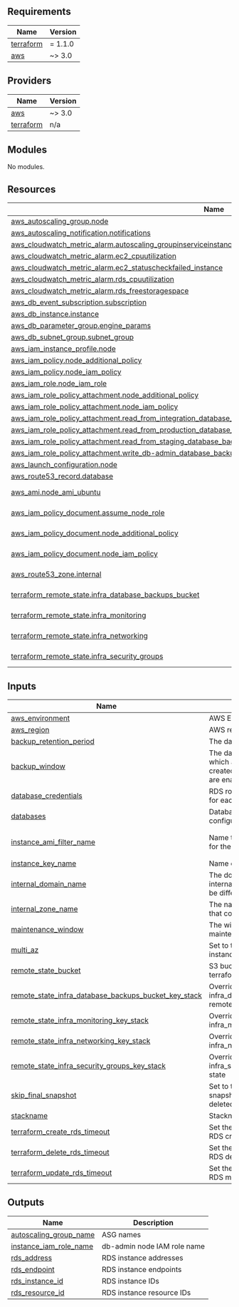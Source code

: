 ## Requirements

| Name | Version |
|------|---------|
| <a name="requirement_terraform"></a> [terraform](#requirement\_terraform) | = 1.1.0 |
| <a name="requirement_aws"></a> [aws](#requirement\_aws) | ~> 3.0 |

## Providers

| Name | Version |
|------|---------|
| <a name="provider_aws"></a> [aws](#provider\_aws) | ~> 3.0 |
| <a name="provider_terraform"></a> [terraform](#provider\_terraform) | n/a |

## Modules

No modules.

## Resources

| Name | Type |
|------|------|
| [aws_autoscaling_group.node](https://registry.terraform.io/providers/hashicorp/aws/latest/docs/resources/autoscaling_group) | resource |
| [aws_autoscaling_notification.notifications](https://registry.terraform.io/providers/hashicorp/aws/latest/docs/resources/autoscaling_notification) | resource |
| [aws_cloudwatch_metric_alarm.autoscaling_groupinserviceinstances](https://registry.terraform.io/providers/hashicorp/aws/latest/docs/resources/cloudwatch_metric_alarm) | resource |
| [aws_cloudwatch_metric_alarm.ec2_cpuutilization](https://registry.terraform.io/providers/hashicorp/aws/latest/docs/resources/cloudwatch_metric_alarm) | resource |
| [aws_cloudwatch_metric_alarm.ec2_statuscheckfailed_instance](https://registry.terraform.io/providers/hashicorp/aws/latest/docs/resources/cloudwatch_metric_alarm) | resource |
| [aws_cloudwatch_metric_alarm.rds_cpuutilization](https://registry.terraform.io/providers/hashicorp/aws/latest/docs/resources/cloudwatch_metric_alarm) | resource |
| [aws_cloudwatch_metric_alarm.rds_freestoragespace](https://registry.terraform.io/providers/hashicorp/aws/latest/docs/resources/cloudwatch_metric_alarm) | resource |
| [aws_db_event_subscription.subscription](https://registry.terraform.io/providers/hashicorp/aws/latest/docs/resources/db_event_subscription) | resource |
| [aws_db_instance.instance](https://registry.terraform.io/providers/hashicorp/aws/latest/docs/resources/db_instance) | resource |
| [aws_db_parameter_group.engine_params](https://registry.terraform.io/providers/hashicorp/aws/latest/docs/resources/db_parameter_group) | resource |
| [aws_db_subnet_group.subnet_group](https://registry.terraform.io/providers/hashicorp/aws/latest/docs/resources/db_subnet_group) | resource |
| [aws_iam_instance_profile.node](https://registry.terraform.io/providers/hashicorp/aws/latest/docs/resources/iam_instance_profile) | resource |
| [aws_iam_policy.node_additional_policy](https://registry.terraform.io/providers/hashicorp/aws/latest/docs/resources/iam_policy) | resource |
| [aws_iam_policy.node_iam_policy](https://registry.terraform.io/providers/hashicorp/aws/latest/docs/resources/iam_policy) | resource |
| [aws_iam_role.node_iam_role](https://registry.terraform.io/providers/hashicorp/aws/latest/docs/resources/iam_role) | resource |
| [aws_iam_role_policy_attachment.node_additional_policy](https://registry.terraform.io/providers/hashicorp/aws/latest/docs/resources/iam_role_policy_attachment) | resource |
| [aws_iam_role_policy_attachment.node_iam_policy](https://registry.terraform.io/providers/hashicorp/aws/latest/docs/resources/iam_role_policy_attachment) | resource |
| [aws_iam_role_policy_attachment.read_from_integration_database_backups_from_integration_iam_role_policy_attachment](https://registry.terraform.io/providers/hashicorp/aws/latest/docs/resources/iam_role_policy_attachment) | resource |
| [aws_iam_role_policy_attachment.read_from_production_database_backups_from_production_iam_role_policy_attachment](https://registry.terraform.io/providers/hashicorp/aws/latest/docs/resources/iam_role_policy_attachment) | resource |
| [aws_iam_role_policy_attachment.read_from_staging_database_backups_from_integration_iam_role_policy_attachment](https://registry.terraform.io/providers/hashicorp/aws/latest/docs/resources/iam_role_policy_attachment) | resource |
| [aws_iam_role_policy_attachment.write_db-admin_database_backups_iam_role_policy_attachment](https://registry.terraform.io/providers/hashicorp/aws/latest/docs/resources/iam_role_policy_attachment) | resource |
| [aws_launch_configuration.node](https://registry.terraform.io/providers/hashicorp/aws/latest/docs/resources/launch_configuration) | resource |
| [aws_route53_record.database](https://registry.terraform.io/providers/hashicorp/aws/latest/docs/resources/route53_record) | resource |
| [aws_ami.node_ami_ubuntu](https://registry.terraform.io/providers/hashicorp/aws/latest/docs/data-sources/ami) | data source |
| [aws_iam_policy_document.assume_node_role](https://registry.terraform.io/providers/hashicorp/aws/latest/docs/data-sources/iam_policy_document) | data source |
| [aws_iam_policy_document.node_additional_policy](https://registry.terraform.io/providers/hashicorp/aws/latest/docs/data-sources/iam_policy_document) | data source |
| [aws_iam_policy_document.node_iam_policy](https://registry.terraform.io/providers/hashicorp/aws/latest/docs/data-sources/iam_policy_document) | data source |
| [aws_route53_zone.internal](https://registry.terraform.io/providers/hashicorp/aws/latest/docs/data-sources/route53_zone) | data source |
| [terraform_remote_state.infra_database_backups_bucket](https://registry.terraform.io/providers/hashicorp/terraform/latest/docs/data-sources/remote_state) | data source |
| [terraform_remote_state.infra_monitoring](https://registry.terraform.io/providers/hashicorp/terraform/latest/docs/data-sources/remote_state) | data source |
| [terraform_remote_state.infra_networking](https://registry.terraform.io/providers/hashicorp/terraform/latest/docs/data-sources/remote_state) | data source |
| [terraform_remote_state.infra_security_groups](https://registry.terraform.io/providers/hashicorp/terraform/latest/docs/data-sources/remote_state) | data source |

## Inputs

| Name | Description | Type | Default | Required |
|------|-------------|------|---------|:--------:|
| <a name="input_aws_environment"></a> [aws\_environment](#input\_aws\_environment) | AWS Environment | `string` | n/a | yes |
| <a name="input_aws_region"></a> [aws\_region](#input\_aws\_region) | AWS region | `string` | `"eu-west-1"` | no |
| <a name="input_backup_retention_period"></a> [backup\_retention\_period](#input\_backup\_retention\_period) | The days to retain backups for. | `string` | `"7"` | no |
| <a name="input_backup_window"></a> [backup\_window](#input\_backup\_window) | The daily time range during which automated backups are created if automated backups are enabled. | `string` | `"01:00-03:00"` | no |
| <a name="input_database_credentials"></a> [database\_credentials](#input\_database\_credentials) | RDS root account credentials for each database. | `map(any)` | n/a | yes |
| <a name="input_databases"></a> [databases](#input\_databases) | Databases to create and their configuration. | `map(any)` | n/a | yes |
| <a name="input_instance_ami_filter_name"></a> [instance\_ami\_filter\_name](#input\_instance\_ami\_filter\_name) | Name to use to find AMI images for the instance | `string` | `"ubuntu/images/hvm-ssd/ubuntu-trusty-14.04-amd64-server-*"` | no |
| <a name="input_instance_key_name"></a> [instance\_key\_name](#input\_instance\_key\_name) | Name of the instance key | `string` | `"govuk-infra"` | no |
| <a name="input_internal_domain_name"></a> [internal\_domain\_name](#input\_internal\_domain\_name) | The domain name of the internal DNS records, it could be different from the zone name | `string` | n/a | yes |
| <a name="input_internal_zone_name"></a> [internal\_zone\_name](#input\_internal\_zone\_name) | The name of the Route53 zone that contains internal records | `string` | n/a | yes |
| <a name="input_maintenance_window"></a> [maintenance\_window](#input\_maintenance\_window) | The window to perform maintenance in | `string` | `"Mon:04:00-Mon:06:00"` | no |
| <a name="input_multi_az"></a> [multi\_az](#input\_multi\_az) | Set to true to deploy the RDS instance in multiple AZs. | `bool` | `false` | no |
| <a name="input_remote_state_bucket"></a> [remote\_state\_bucket](#input\_remote\_state\_bucket) | S3 bucket we store our terraform state in | `string` | n/a | yes |
| <a name="input_remote_state_infra_database_backups_bucket_key_stack"></a> [remote\_state\_infra\_database\_backups\_bucket\_key\_stack](#input\_remote\_state\_infra\_database\_backups\_bucket\_key\_stack) | Override path to infra\_database\_backups\_bucket remote state | `string` | `""` | no |
| <a name="input_remote_state_infra_monitoring_key_stack"></a> [remote\_state\_infra\_monitoring\_key\_stack](#input\_remote\_state\_infra\_monitoring\_key\_stack) | Override path to infra\_monitoring remote state | `string` | `""` | no |
| <a name="input_remote_state_infra_networking_key_stack"></a> [remote\_state\_infra\_networking\_key\_stack](#input\_remote\_state\_infra\_networking\_key\_stack) | Override path to infra\_networking remote state | `string` | `""` | no |
| <a name="input_remote_state_infra_security_groups_key_stack"></a> [remote\_state\_infra\_security\_groups\_key\_stack](#input\_remote\_state\_infra\_security\_groups\_key\_stack) | Override path to infra\_security\_groups remote state | `string` | `""` | no |
| <a name="input_skip_final_snapshot"></a> [skip\_final\_snapshot](#input\_skip\_final\_snapshot) | Set to true to NOT create a final snapshot when the cluster is deleted. | `bool` | `false` | no |
| <a name="input_stackname"></a> [stackname](#input\_stackname) | Stackname | `string` | `"blue"` | no |
| <a name="input_terraform_create_rds_timeout"></a> [terraform\_create\_rds\_timeout](#input\_terraform\_create\_rds\_timeout) | Set the timeout time for AWS RDS creation. | `string` | `"2h"` | no |
| <a name="input_terraform_delete_rds_timeout"></a> [terraform\_delete\_rds\_timeout](#input\_terraform\_delete\_rds\_timeout) | Set the timeout time for AWS RDS deletion. | `string` | `"2h"` | no |
| <a name="input_terraform_update_rds_timeout"></a> [terraform\_update\_rds\_timeout](#input\_terraform\_update\_rds\_timeout) | Set the timeout time for AWS RDS modification. | `string` | `"2h"` | no |

## Outputs

| Name | Description |
|------|-------------|
| <a name="output_autoscaling_group_name"></a> [autoscaling\_group\_name](#output\_autoscaling\_group\_name) | ASG names |
| <a name="output_instance_iam_role_name"></a> [instance\_iam\_role\_name](#output\_instance\_iam\_role\_name) | db-admin node IAM role name |
| <a name="output_rds_address"></a> [rds\_address](#output\_rds\_address) | RDS instance addresses |
| <a name="output_rds_endpoint"></a> [rds\_endpoint](#output\_rds\_endpoint) | RDS instance endpoints |
| <a name="output_rds_instance_id"></a> [rds\_instance\_id](#output\_rds\_instance\_id) | RDS instance IDs |
| <a name="output_rds_resource_id"></a> [rds\_resource\_id](#output\_rds\_resource\_id) | RDS instance resource IDs |
